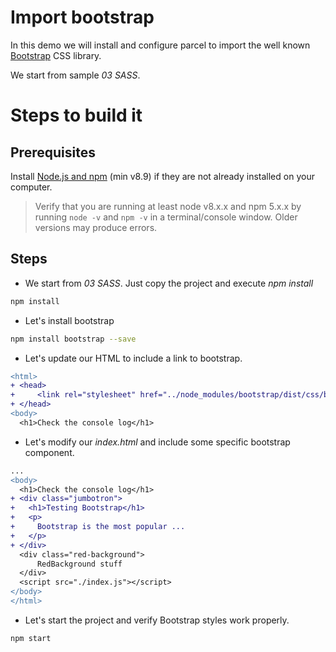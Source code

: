 # Import bootstrap

In this demo we will install and configure parcel to import the well known [Bootstrap](https://getbootstrap.com/) CSS library.

We start from sample _03 SASS_.

# Steps to build it

## Prerequisites

Install [Node.js and npm](https://nodejs.org/en/) (min v8.9) if they are not already installed on your computer.

> Verify that you are running at least node v8.x.x and npm 5.x.x by running `node -v` and `npm -v` in a terminal/console window. Older versions may produce errors.

## Steps

- We start from _03 SASS_. Just copy the project and execute _npm install_

```cmd
npm install
```

- Let's install bootstrap

```bash
npm install bootstrap --save
```

- Let's update our HTML to include a link to bootstrap.

```diff
<html>
+ <head>
+     <link rel="stylesheet" href="../node_modules/bootstrap/dist/css/bootstrap.css">
+ </head>
<body>
  <h1>Check the console log</h1>
```

- Let's modify our _index.html_ and include some specific bootstrap component.

```diff
...
<body>
  <h1>Check the console log</h1>
+ <div class="jumbotron">
+   <h1>Testing Bootstrap</h1>
+   <p>
+     Bootstrap is the most popular ...
+   </p>
+ </div>    
  <div class="red-background">
      RedBackground stuff
  </div>  
  <script src="./index.js"></script>
</body>
</html>
```

- Let's start the project and verify Bootstrap styles work properly.

```
npm start
```
